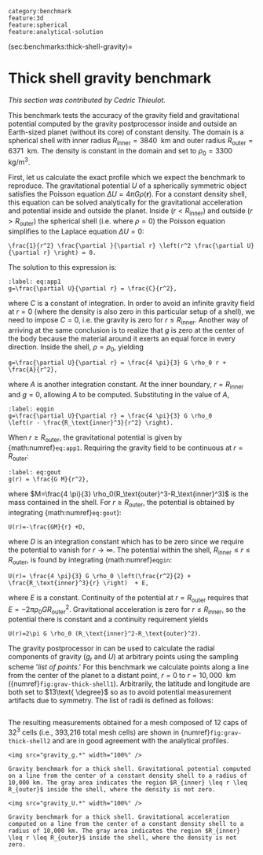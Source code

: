 ```{tags}
category:benchmark
feature:3d
feature:spherical
feature:analytical-solution
```

(sec:benchmarks:thick-shell-gravity)=
# Thick shell gravity benchmark

*This section was contributed by Cedric Thieulot.*

This benchmark tests the accuracy of the gravity field and gravitational
potential computed by the gravity postprocessor inside and outside an
Earth-sized planet (without its core) of constant density. The domain is a
spherical shell with inner radius $R_\text{inner}=3840~\text{ km}$ and
outer radius $R_\text{outer}=6371~\text{ km}$. The density is constant
in the domain and set to $\rho_0=3300~\text{ kg}/\text{m}^3$.

First, let us calculate the exact profile which we expect the benchmark to
reproduce. The gravitational potential $U$ of a spherically symmetric object
satisfies the Poisson equation $\Delta U = 4\pi G \rho(\mathbf r)$. For a
constant density shell, this equation can be solved analytically for the
gravitational acceleration and potential inside and outside the planet. Inside
($r<R_\text{inner}$) and outside ($r>R_\text{outer}$) the
spherical shell (i.e. where $\rho=0$) the Poisson equation simplifies to the
Laplace equation $\Delta U=0$:
```{math}
\frac{1}{r^2} \frac{\partial }{\partial r} \left(r^2 \frac{\partial U}{\partial r} \right) = 0.
```
The solution to this expression is:
```{math}
:label: eq:app1
g=\frac{\partial U}{\partial r} = \frac{C}{r^2},
```
where $C$
is a constant of integration. In order to avoid an infinite gravity field at
$r=0$ (where the density is also zero in this particular setup of a shell), we
need to impose $C=0$, i.e. the gravity is zero for
$r\leq R_\text{inner}$. Another way of arriving at the same conclusion
is to realize that $g$ is zero at the center of the body because the material
around it exerts an equal force in every direction. Inside the shell,
$\rho=\rho_0$, yielding
```{math}
g=\frac{\partial U}{\partial r} = \frac{4 \pi}{3} G \rho_0 r + \frac{A}{r^2},
```
where $A$ is another integration constant. At the inner boundary,
$r=R_\text{inner}$ and $g=0$, allowing $A$ to be computed.
Substituting in the value of $A$,
```{math}
:label: eqgin
g=\frac{\partial U}{\partial r} = \frac{4 \pi}{3} G \rho_0
\left(r - \frac{R_\text{inner}^3}{r^2} \right).
```
When
$r\geq R_\text{outer}$, the gravitational potential is given by {math:numref}`eq:app1`.
Requiring the gravity field to be continuous at
$r=R_\text{outer}$:
```{math}
:label: eq:gout
g(r) = \frac{G M}{r^2},
```
where $M=\frac{4 \pi}{3} \rho_0(R_\text{outer}^3-R_\text{inner}^3)$
is the mass contained in the shell. For $r\ge R_\text{outer}$, the
potential is obtained by integrating {math:numref}`eq:gout`):
```{math}
U(r)=-\frac{GM}{r} +D,
```
where $D$ is an integration constant which has to
be zero since we require the potential to vanish for $r\rightarrow \infty$.
The potential within the shell,
$R_\text{inner}\leq r \leq R_\text{outer}$, is found by
integrating {math:numref}`eqgin`:
```{math}
U(r)= \frac{4 \pi}{3} G \rho_0 \left(\frac{r^2}{2} + \frac{R_\text{inner}^3}{r} \right)  + E,
```
where $E$ is a constant. Continuity of the potential at
$r=R_\text{outer}$ requires that
$E=-2\pi\rho_0 G R_\text{outer}^2$. Gravitational acceleration is zero
for $r\leq R_\text{inner}$, so the potential there is constant and a
continuity requirement yields
```{math}
U(r)=2\pi G \rho_0 (R_\text{inner}^2-R_\text{outer}^2).
```

The gravity postprocessor in can be used to calculate the radial components of
gravity ($g_r$ and $U$) at arbitrary points using the sampling scheme
'*list of points*.' For this benchmark we calculate points along a
line from the center of the planet to a distant point, $r=0$ to
$r=10,000~\text{ km}$ ({numref}`fig:grav-thick-shell1`). Arbitrarily, the latitude and longitude
are both set to $13\text{ \degree}$ so as to avoid potential measurement
artifacts due to symmetry. The list of radii is defined as follows:

```{literalinclude} thick_shell.prm
```

The resulting measurements obtained for a mesh composed of 12 caps of $32^3$
cells (i.e., 393,216 total mesh cells) are shown in {numref}`fig:grav-thick-shell2` and are
in good agreement with the analytical profiles.


```{figure-md} fig:grav-thick-shell1
<img src="gravity_g.*" width="100%" />

Gravity benchmark for a thick shell. Gravitational potential computed on a line from the center of a constant density shell to a radius of 10,000 km. The gray area indicates the region $R_{inner} \leq r \leq R_{outer}$ inside the shell, where the density is not zero.
```

```{figure-md} fig:grav-thick-shell2
<img src="gravity_U.*" width="100%" />

Gravity benchmark for a thick shell. Gravitational acceleration computed on a line from the center of a constant density shell to a radius of 10,000 km. The gray area indicates the region $R_{inner} \leq r \leq R_{outer}$ inside the shell, where the density is not zero.
```
